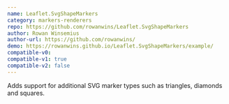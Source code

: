 ```yaml
---
name: Leaflet.SvgShapeMarkers
category: markers-renderers
repo: https://github.com/rowanwins/Leaflet.SvgShapeMarkers
author: Rowan Winsemius
author-url: https://github.com/rowanwins/
demo: https://rowanwins.github.io/Leaflet.SvgShapeMarkers/example/
compatible-v0:
compatible-v1: true
compatible-v2: false
---
```


Adds support for additional SVG marker types such as triangles, diamonds and squares.
